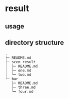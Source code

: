 # result

## usage

## directory structure

```
.
├─ README.md
├─ scen_result
│  ├─ README.md
│  ├─ one.md
│  └─ two.md
└─ bar
   ├─ README.md
   ├─ three.md
   └─ four.md
```


### 